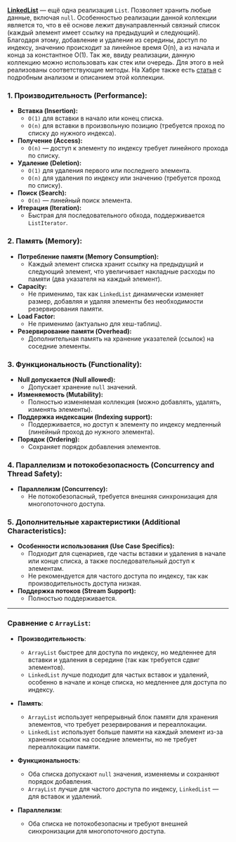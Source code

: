 
**[LinkedList](http://docs.oracle.com/javase/8/docs/api/java/util/LinkedList.html)** — ещё одна реализация `List`. Позволяет хранить любые данные, включая `null`. Особенностью реализации данной коллекции является то, что в её основе лежит двунаправленный связный список (каждый элемент имеет ссылку на предыдущий и следующий). Благодаря этому, добавление и удаление из середины, доступ по индексу, значению происходит за линейное время O(n), а из начала и конца за константное O(1). Так же, ввиду реализации, данную коллекцию можно использовать как стек или очередь. Для этого в ней реализованы соответствующие методы. На Хабре также есть [статья](http://habrahabr.ru/post/127864/) с подробным анализом и описанием этой коллекции.

### 1. **Производительность (Performance):**

- **Вставка (Insertion):**
    - `O(1)` для вставки в начало или конец списка.
    - `O(n)` для вставки в произвольную позицию (требуется проход по списку до нужного индекса).
- **Получение (Access):**
    - `O(n)` — доступ к элементу по индексу требует линейного прохода по списку.
- **Удаление (Deletion):**
    - `O(1)` для удаления первого или последнего элемента.
    - `O(n)` для удаления по индексу или значению (требуется проход по списку).
- **Поиск (Search):**
    - `O(n)` — линейный поиск элемента.
- **Итерация (Iteration):**
    - Быстрая для последовательного обхода, поддерживается `ListIterator`.

### 2. **Память (Memory):**

- **Потребление памяти (Memory Consumption):**
    - Каждый элемент списка хранит ссылку на предыдущий и следующий элемент, что увеличивает накладные расходы по памяти (два указателя на каждый элемент).
- **Capacity:**
    - Не применимо, так как `LinkedList` динамически изменяет размер, добавляя и удаляя элементы без необходимости резервирования памяти.
- **Load Factor:**
    - Не применимо (актуально для хеш-таблиц).
- **Резервирование памяти (Overhead):**
    - Дополнительная память на хранение указателей (ссылок) на соседние элементы.

### 3. **Функциональность (Functionality):**

- **Null допускается (Null allowed):**
    - Допускает хранение `null` значений.
- **Изменяемость (Mutability):**
    - Полностью изменяемая коллекция (можно добавлять, удалять, изменять элементы).
- **Поддержка индексации (Indexing support):**
    - Поддерживается, но доступ к элементу по индексу медленный (линейный проход до нужного элемента).
- **Порядок (Ordering):**
    - Сохраняет порядок добавления элементов.

### 4. **Параллелизм и потокобезопасность (Concurrency and Thread Safety):**

- **Параллелизм (Concurrency):**
    - Не потокобезопасный, требуется внешняя синхронизация для многопоточного доступа.

### 5. **Дополнительные характеристики (Additional Characteristics):**

- **Особенности использования (Use Case Specifics):**
    - Подходит для сценариев, где часты вставки и удаления в начале или конце списка, а также последовательный доступ к элементам.
    - Не рекомендуется для частого доступа по индексу, так как производительность доступа низкая.
- **Поддержка потоков (Stream Support):**
    - Полностью поддерживается.

---

### Cравнение с `ArrayList`:

- **Производительность**:
    
    - `ArrayList` быстрее для доступа по индексу, но медленнее для вставки и удаления в середине (так как требуется сдвиг элементов).
    - `LinkedList` лучше подходит для частых вставок и удалений, особенно в начале и конце списка, но медленнее для доступа по индексу.
- **Память**:
    
    - `ArrayList` использует непрерывный блок памяти для хранения элементов, что требует резервирования и переаллокации.
    - `LinkedList` использует больше памяти на каждый элемент из-за хранения ссылок на соседние элементы, но не требует переаллокации памяти.
- **Функциональность**:
    
    - Оба списка допускают `null` значения, изменяемы и сохраняют порядок добавления.
    - `ArrayList` лучше для частого доступа по индексу, `LinkedList` — для вставок и удалений.
- **Параллелизм**:
    
    - Оба списка не потокобезопасны и требуют внешней синхронизации для многопоточного доступа.